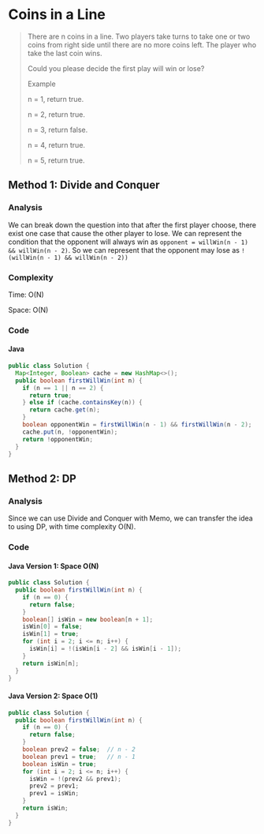 # Coins in a Line
> There are n coins in a line. Two players take turns to take one or two coins from right side until there are no more coins left. The player who take the last coin wins.
>
> Could you please decide the first play will win or lose?
>
> Example
>
> n = 1, return true.
>
> n = 2, return true.
> 
> n = 3, return false.
>
> n = 4, return true.
> 
> n = 5, return true.

## Method 1: Divide and Conquer
### Analysis
We can break down the question into that after the first player choose, there exist one case that cause the other player to lose. We can represent the condition that the opponent will always win as `opponent = willWin(n - 1) && willWin(n - 2)`. So we can represent that the opponent may lose as `!(willWin(n - 1) && willWin(n - 2))`

### Complexity
Time: O(N)

Space: O(N)

### Code
#### Java
```java
public class Solution {
  Map<Integer, Boolean> cache = new HashMap<>();
  public boolean firstWillWin(int n) {
    if (n == 1 || n == 2) {
      return true;
    } else if (cache.containsKey(n)) {
      return cache.get(n);
    }
    boolean opponentWin = firstWillWin(n - 1) && firstWillWin(n - 2);
    cache.put(n, !opponentWin);
    return !opponentWin;
  }
}
```

## Method 2: DP
### Analysis
Since we can use Divide and Conquer with Memo, we can transfer the idea to using DP, with time complexity O(N).

### Code
#### Java Version 1: Space O(N)
```java
public class Solution {
  public boolean firstWillWin(int n) {
    if (n == 0) {
      return false;
    }
    boolean[] isWin = new boolean[n + 1];
    isWin[0] = false;
    isWin[1] = true;
    for (int i = 2; i <= n; i++) {
      isWin[i] = !(isWin[i - 2] && isWin[i - 1]);
    }
    return isWin[n];
  }
}
```

#### Java Version 2: Space O(1)
```java
public class Solution {
  public boolean firstWillWin(int n) {
    if (n == 0) {
      return false;
    }
    boolean prev2 = false;  // n - 2
    boolean prev1 = true;   // n - 1
    boolean isWin = true;
    for (int i = 2; i <= n; i++) {
      isWin = !(prev2 && prev1);
      prev2 = prev1;
      prev1 = isWin;
    }
    return isWin;
  }
}
```


